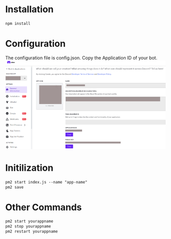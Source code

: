 # Installation
```
npm install
```
# Configuration
The configuration file is config.json.
Copy the Application ID of your bot.
![Image](images.png)

# Initilization 
```
pm2 start index.js --name "app-name"
pm2 save
```
# Other Commands
```
pm2 start yourappname
pm2 stop yourappname
pm2 restart yourappname
```
